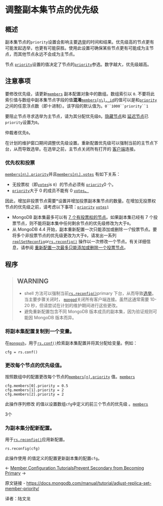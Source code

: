 # 调整副本集节点的优先级

## 概述

副本集节点的`priority`设置会影响主要[选举](https://www.mongodb.com/docs/manual/core/replica-set-elections/)的时间和结果。优先级高的节点更有可能发起选举，也更有可能获胜。使用此设置可确保某些节点更有可能成为主节点，而其他节点永远不会成为主节点。

节点 [`priority`](https://www.mongodb.com/docs/manual/reference/replica-configuration/#mongodb-rsconf-rsconf.members-n-.priority)设置的值决定了节点的[`priority`](https://www.mongodb.com/docs/manual/reference/replica-configuration/#mongodb-rsconf-rsconf.members-n-.priority)参选。数字越大，优先级越高。

## 注意事项

要修改优先级，请更新[`members`](https://www.mongodb.com/docs/manual/reference/replica-configuration/#mongodb-rsconf-rsconf.members) 副本配置对象中的数组。数组索引以 `0`. 不要将此索引值与数组中副本集节点字段的值**混淆**[`members[n\]._id`](https://www.mongodb.com/docs/manual/reference/replica-configuration/#mongodb-rsconf-rsconf.members-n-._id)的值可以是和[`priority`](https://www.mongodb.com/docs/manual/reference/replica-configuration/#mongodb-rsconf-rsconf.members-n-.priority)之间的任意浮点数（即十进制）。该字段的默认值为。`0``1000``priority``1`

要阻止节点寻求选举为主节点，请为其分配优先级`0`。[隐藏节点](https://www.mongodb.com/docs/manual/core/replica-set-hidden-member/#std-label-replica-set-hidden-members)和 [延迟节点](https://www.mongodb.com/docs/manual/core/replica-set-delayed-member/#std-label-replica-set-delayed-members)已 `priority`设置为`0`。

仲裁者优先`0`。

在计划的维护窗口期间调整优先级设置。重新配置优先级可以强制当前的主节点下台，从而导致选举。在选举之前，主节点关闭所有打开的 [客户端](https://www.mongodb.com/docs/manual/reference/glossary/#std-term-client)连接。

### 优先权和投票

[`members[n\].priority`](https://www.mongodb.com/docs/manual/reference/replica-configuration/#mongodb-rsconf-rsconf.members-n-.priority)并且[`members[n\].votes`](https://www.mongodb.com/docs/manual/reference/replica-configuration/#mongodb-rsconf-rsconf.members-n-.votes) 有如下关系：

- 无投票权（即[`votes`](https://www.mongodb.com/docs/manual/reference/replica-configuration/#mongodb-rsconf-rsconf.members-n-.votes)is `0`）的节点必须有 [`priority`](https://www.mongodb.com/docs/manual/reference/replica-configuration/#mongodb-rsconf-rsconf.members-n-.priority)0 个。
- [`priority`](https://www.mongodb.com/docs/manual/reference/replica-configuration/#mongodb-rsconf-rsconf.members-n-.priority)大于 0 的成员不能有 0 [`votes`。](https://www.mongodb.com/docs/manual/reference/replica-configuration/#mongodb-rsconf-rsconf.members-n-.votes)

因此，增加非投票节点需要*设置并增加投票副本集节点的数量。在增加无投票权节点的优先级之前，请考虑以下事项：[`priority`](https://www.mongodb.com/docs/manual/reference/replica-configuration/#mongodb-rsconf-rsconf.members-n-.priority) [`votes`](https://www.mongodb.com/docs/manual/reference/replica-configuration/#mongodb-rsconf-rsconf.members-n-.votes)`1`

- MongoDB 副本集最多可以有 [7 个有投票权的节点](https://www.mongodb.com/docs/manual/reference/limits/#mongodb-limit-Number-of-Voting-Members-of-a-Replica-Set)。如果副本集已经有 7 个投票节点，则不能将副本集中任何剩余节点的优先级修改为大于`0`。
- 从 MongoDB 4.4 开始，副本重新配置一次只能添加或删除*一个*投票节点。要将多个非投票节点的优先级更改为大于`0`，请发出一系列[`replSetReconfig`](https://www.mongodb.com/docs/manual/reference/command/replSetReconfig/#mongodb-dbcommand-dbcmd.replSetReconfig)or[`rs.reconfig()`](https://www.mongodb.com/docs/manual/reference/method/rs.reconfig/#mongodb-method-rs.reconfig) 操作以一次修改一个节点。有关详细信息，请参阅 [重新配置一次最多只能添加或删除一个投票节点](https://www.mongodb.com/docs/manual/reference/command/replSetReconfig/#std-label-replSetReconfig-cmd-single-node)。

## 程序

>## WARNING
>
>- shell 方法可以强制当前[`rs.reconfig()`](https://www.mongodb.com/docs/manual/reference/method/rs.reconfig/#mongodb-method-rs.reconfig)primary 下台，从而导致[选举](https://www.mongodb.com/docs/manual/core/replica-set-elections/#std-label-replica-set-elections)。当主要步骤关闭时， [`mongod`](https://www.mongodb.com/docs/manual/reference/program/mongod/#mongodb-binary-bin.mongod)关闭所有客户端连接。虽然这通常需要 10-20 秒，但请尝试在计划的维护期间进行这些更改。
>- 避免重新配置包含不同 MongoDB 版本成员的副本集，因为验证规则可能因 MongoDB 版本而异。



### 将副本集配置复制到一个变量。

在[`mongosh`](https://www.mongodb.com/docs/mongodb-shell/#mongodb-binary-bin.mongosh)，用于[`rs.conf()`](https://www.mongodb.com/docs/manual/reference/method/rs.conf/#mongodb-method-rs.conf)检索副本集配置并将其分配给变量。例如：

```
cfg = rs.conf()
```





### 更改每个节点的优先级值。

按照数组中的配置更改每个节点的[`members[n].priority`](https://www.mongodb.com/docs/manual/reference/replica-configuration/#mongodb-rsconf-rsconf.members-n-.priority) 值。[`members`](https://www.mongodb.com/docs/manual/reference/replica-configuration/#mongodb-rsconf-rsconf.members)

```
cfg.members[0].priority = 0.5
cfg.members[1].priority = 2
cfg.members[2].priority = 2
```



此操作序列修改 的值以设置数组`cfg`中定义的前三个节点的优先级 。[`members`](https://www.mongodb.com/docs/manual/reference/replica-configuration/#mongodb-rsconf-rsconf.members)

3个

### 为副本集分配新配置。

用于[`rs.reconfig()`](https://www.mongodb.com/docs/manual/reference/method/rs.reconfig/#mongodb-method-rs.reconfig)应用新配置。

```
rs.reconfig(cfg)
```



此操作使用 的值定义的配置更新副本集的配置`cfg`。

←  [Member Configuration Tutorials](https://www.mongodb.com/docs/manual/administration/replica-set-member-configuration/)[Prevent Secondary from Becoming Primary](https://www.mongodb.com/docs/manual/tutorial/configure-secondary-only-replica-set-member/) →

原文链接 - https://docs.mongodb.com/manual/tutorial/adjust-replica-set-member-priority/

译者：陆文龙

